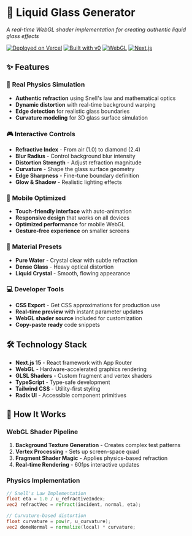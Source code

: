 # 🌊 Liquid Glass Generator

*A real-time WebGL shader implementation for creating authentic liquid glass effects*

[![Deployed on Vercel](https://img.shields.io/badge/Deployed%20on-Vercel-black?style=for-the-badge&logo=vercel)](https://vercel.com/johnas/v0-liquid-glass-generator)
[![Built with v0](https://img.shields.io/badge/Built%20with-v0.dev-black?style=for-the-badge)](https://v0.dev/chat/projects/RIunPoehfXW)
[![WebGL](https://img.shields.io/badge/WebGL-Powered-blue?style=for-the-badge&logo=webgl)](https://www.khronos.org/webgl/)
[![Next.js](https://img.shields.io/badge/Next.js-15-black?style=for-the-badge&logo=next.js)](https://nextjs.org/)

## ✨ Features

### 🔬 **Real Physics Simulation**
- **Authentic refraction** using Snell's law and mathematical optics
- **Dynamic distortion** with real-time background warping
- **Edge detection** for realistic glass boundaries
- **Curvature modeling** for 3D glass surface simulation

### 🎮 **Interactive Controls**
- **Refractive Index** - From air (1.0) to diamond (2.4)
- **Blur Radius** - Control background blur intensity
- **Distortion Strength** - Adjust refraction magnitude
- **Curvature** - Shape the glass surface geometry
- **Edge Sharpness** - Fine-tune boundary definition
- **Glow & Shadow** - Realistic lighting effects

### 📱 **Mobile Optimized**
- **Touch-friendly interface** with auto-animation
- **Responsive design** that works on all devices
- **Optimized performance** for mobile WebGL
- **Gesture-free experience** on smaller screens

### 🎨 **Material Presets**
- **Pure Water** - Crystal clear with subtle refraction
- **Dense Glass** - Heavy optical distortion
- **Liquid Crystal** - Smooth, flowing appearance

### 💻 **Developer Tools**
- **CSS Export** - Get CSS approximations for production use
- **Real-time preview** with instant parameter updates
- **WebGL shader source** included for customization
- **Copy-paste ready** code snippets

## 🛠️ Technology Stack

- **Next.js 15** - React framework with App Router
- **WebGL** - Hardware-accelerated graphics rendering
- **GLSL Shaders** - Custom fragment and vertex shaders
- **TypeScript** - Type-safe development
- **Tailwind CSS** - Utility-first styling
- **Radix UI** - Accessible component primitives

## 📖 How It Works

### WebGL Shader Pipeline

1. **Background Texture Generation** - Creates complex test patterns
2. **Vertex Processing** - Sets up screen-space quad
3. **Fragment Shader Magic** - Applies physics-based refraction
4. **Real-time Rendering** - 60fps interactive updates

### Physics Implementation

```glsl
// Snell's Law Implementation
float eta = 1.0 / u_refractiveIndex;
vec2 refractVec = refract(incident, normal, eta);

// Curvature-based distortion
float curvature = pow(r, u_curvature);
vec2 domeNormal = normalize(local) * curvature;
